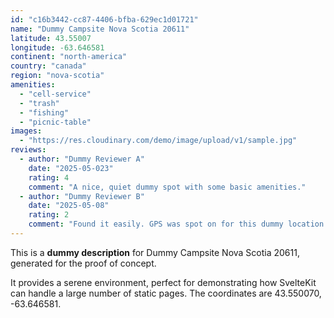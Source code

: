 ```yaml
---
id: "c16b3442-cc87-4406-bfba-629ec1d01721"
name: "Dummy Campsite Nova Scotia 20611"
latitude: 43.55007
longitude: -63.646581
continent: "north-america"
country: "canada"
region: "nova-scotia"
amenities:
  - "cell-service"
  - "trash"
  - "fishing"
  - "picnic-table"
images:
  - "https://res.cloudinary.com/demo/image/upload/v1/sample.jpg"
reviews:
  - author: "Dummy Reviewer A"
    date: "2025-05-023"
    rating: 4
    comment: "A nice, quiet dummy spot with some basic amenities."
  - author: "Dummy Reviewer B"
    date: "2025-05-08"
    rating: 2
    comment: "Found it easily. GPS was spot on for this dummy location."
---
```


This is a **dummy description** for Dummy Campsite Nova Scotia 20611, generated for the proof of concept.

It provides a serene environment, perfect for demonstrating how SvelteKit can handle a large number of static pages. The coordinates are 43.550070, -63.646581.
